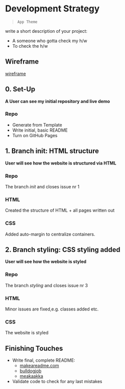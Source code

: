 # Development Strategy

> `App Theme`

write a short description of your project:
- A someone who gotta check my h/w
- To check the h/w

## Wireframe

<!-- include a wireframe for your project in this repository, and display it here -->
<!-- wireframe.cc is a good site for getting started with wireframes -->
[wireframe](https://www.youtube.com/watch?v=qlA7dputiNc)

## 0. Set-Up

__A User can see my initial repository and live demo__

### Repo

- Generate from Template
- Write initial, basic README
- Turn on GitHub Pages

## 1. Branch init: HTML structure

__User will see how the website is structured via HTML__

### Repo

The branch _init_ and closes issue nr 1

### HTML

Created the structure of HTML + all pages written out

### CSS

Added auto-margin to centralize containers.

## 2. Branch styling: CSS styling added

__User will see how the website is styled__

### Repo

The branch _styling_ and closes issue nr 3

### HTML

Minor issues are fixed,e.g. classes added etc.

### CSS

The website is styled

## Finishing Touches

- Write final, complete README:
  - [makeareadme.com](https://www.makeareadme.com/)
  - [bulldogjob](https://bulldogjob.com/news/449-how-to-write-a-good-readme-for-your-github-project)
  - [meakaakka](https://medium.com/@meakaakka/a-beginners-guide-to-writing-a-kickass-readme-7ac01da88ab3)
- Validate code to check for any last mistakes
